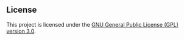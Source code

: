 ## License

This project is licensed under the [GNU General Public License (GPL) version 3.0](LICENSE).

